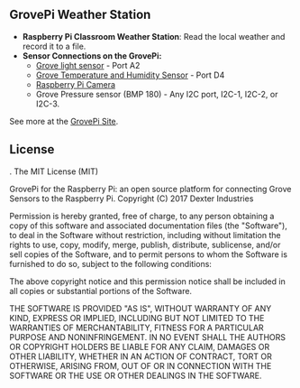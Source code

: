 ## **GrovePi Weather Station**

- **Raspberry Pi Classroom Weather Station**: Read the local weather and record it to a file.
- **Sensor Connections on the GrovePi:**
     * [Grove light sensor](http://www.dexterindustries.com/shop/grove-light-sensor/) - Port A2 
     * [Grove Temperature and Humidity Sensor](http://www.dexterindustries.com/shop/grovepi-starter-kit-raspberry-pi/) - Port D4 
     * [Raspberry Pi Camera](http://www.dexterindustries.com/shop/raspberry-pi-camera/)
     * Grove Pressure sensor (BMP 180) - Any I2C port, I2C-1, I2C-2, or I2C-3.

See more at the [GrovePi Site](http://dexterindustries.com/GrovePi/).

## License
.
The MIT License (MIT)

GrovePi for the Raspberry Pi: an open source platform for connecting Grove Sensors to the Raspberry Pi.
Copyright (C) 2017  Dexter Industries

Permission is hereby granted, free of charge, to any person obtaining a copy
of this software and associated documentation files (the "Software"), to deal
in the Software without restriction, including without limitation the rights
to use, copy, modify, merge, publish, distribute, sublicense, and/or sell
copies of the Software, and to permit persons to whom the Software is
furnished to do so, subject to the following conditions:

The above copyright notice and this permission notice shall be included in
all copies or substantial portions of the Software.

THE SOFTWARE IS PROVIDED "AS IS", WITHOUT WARRANTY OF ANY KIND, EXPRESS OR
IMPLIED, INCLUDING BUT NOT LIMITED TO THE WARRANTIES OF MERCHANTABILITY,
FITNESS FOR A PARTICULAR PURPOSE AND NONINFRINGEMENT. IN NO EVENT SHALL THE
AUTHORS OR COPYRIGHT HOLDERS BE LIABLE FOR ANY CLAIM, DAMAGES OR OTHER
LIABILITY, WHETHER IN AN ACTION OF CONTRACT, TORT OR OTHERWISE, ARISING FROM,
OUT OF OR IN CONNECTION WITH THE SOFTWARE OR THE USE OR OTHER DEALINGS IN
THE SOFTWARE.
